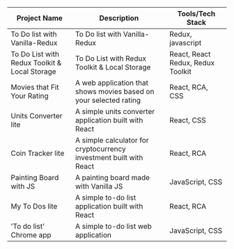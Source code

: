 | Project Name                                  | Description                                                        | Tools/Tech Stack                  |
| --------------------------------------------- | ------------------------------------------------------------------ | --------------------------------- |
| To Do list with Vanilla-Redux                 | To Do list with Vanilla-Redux                                      | Redux, javascript                 |
| To Do List with Redux Toolkit & Local Storage | To Do List with Redux Toolkit & Local Storage                      | React, React Redux, Redux Toolkit |
| Movies that Fit Your Rating                   | A web application that shows movies based on your selected rating  | React, RCA, CSS                   |
| Units Converter lite                          | A simple units converter application built with React              | React, CSS                        |
| Coin Tracker lite                             | A simple calculator for cryptocurrency investment built with React | React, RCA                        |
| Painting Board with JS                        | A painting board made with Vanilla JS                              | JavaScript, CSS                   |
| My To Dos lite                                | A simple to-do list application built with React                   | React, RCA                        |
| 'To do list' Chrome app                       | A simple to-do list web application                                | JavaScript, CSS                   |
